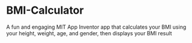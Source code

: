# BMI-Calculator
A fun and engaging MIT App Inventor app that calculates your BMI using your height, weight, age, and gender, then displays your BMI result
